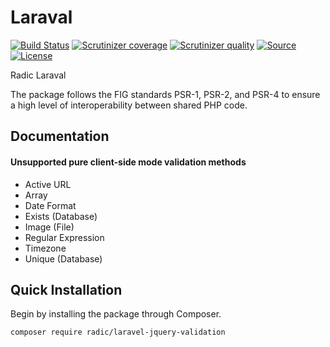 Laraval
====================

[![Build Status](https://img.shields.io/travis/radic/laravel-jquery-validation.svg?&style=flat-square)](https://travis-ci.org/radic/laravel-jquery-validation)
[![Scrutinizer coverage](https://img.shields.io/scrutinizer/coverage/g/radic/laravel-jquery-validation.svg?&style=flat-square)](https://scrutinizer-ci.com/g/radic/laravel-jquery-validation)
[![Scrutinizer quality](https://img.shields.io/scrutinizer/g/radic/laravel-jquery-validation.svg?&style=flat-square)](https://scrutinizer-ci.com/g/radic/laravel-jquery-validation)
[![Source](http://img.shields.io/badge/source-radic/laravel-jquery-validation-blue.svg?style=flat-square)](https://github.com/radic/laravel-jquery-validation)
[![License](http://img.shields.io/badge/license-MIT-brightgreen.svg?style=flat-square)](https://tldrlegal.com/license/mit-license)

Radic Laraval

The package follows the FIG standards PSR-1, PSR-2, and PSR-4 to ensure a high level of interoperability between shared PHP code.

Documentation
-------------


#### Unsupported pure client-side mode validation methods
- Active URL
- Array
- Date Format
- Exists (Database)
- Image (File)
- Regular Expression
- Timezone
- Unique (Database)



Quick Installation
------------------
Begin by installing the package through Composer.

```bash
composer require radic/laravel-jquery-validation
```

